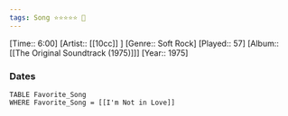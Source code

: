 ```yaml
---
tags: Song ⭐⭐⭐⭐⭐ 💛
---
```

[Time:: 6:00]
[Artist:: [[10cc]] ]
[Genre:: Soft Rock]
[Played:: 57]
[Album:: [[The Original Soundtrack (1975)]]]
[Year:: 1975]
### Dates
````dataview
TABLE Favorite_Song
WHERE Favorite_Song = [[I'm Not in Love]]
````